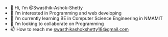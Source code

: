 - 👋 Hi, I’m @Swasthik-Ashok-Shetty
- 👀 I’m interested in Programming and web developing
- 🌱 I’m currently learning BE in Computer Science Engineering in NMAMIT
- 💞️ I’m looking to collaborate on Programming
- 📫 How to reach me swasthikashokshetty18@gmail.com

<!---
Swasthik-Ashok-Shetty/Swasthik-Ashok-Shetty is a ✨ special ✨ repository because its `README.md` (this file) appears on your GitHub profile.
You can click the Preview link to take a look at your changes.
--->
